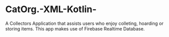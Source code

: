 # CatOrg.-XML-Kotlin-
A Collectors Application that assists users who enjoy colleting, hoarding or storing items. This app makes use of Firebase Realtime Database.
